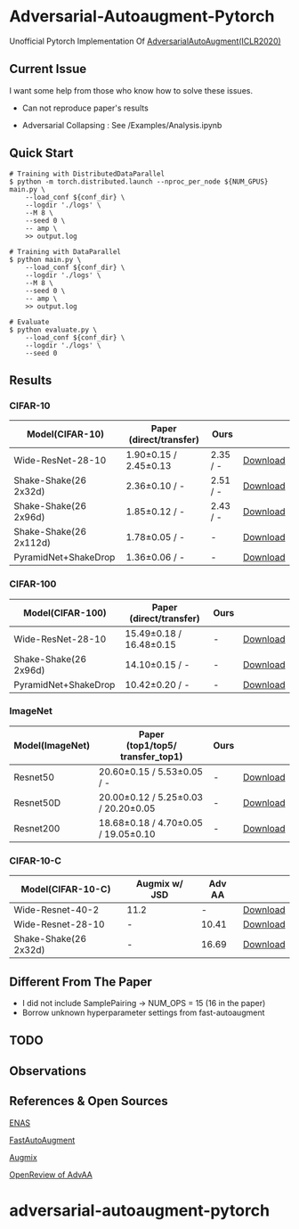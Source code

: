 # Adversarial-Autoaugment-Pytorch
Unofficial Pytorch Implementation Of [AdversarialAutoAugment(ICLR2020)](https://arxiv.org/pdf/1912.11188.pdf)

## Current Issue
I want some help from those who know how to solve these issues. 

- Can not reproduce paper's results

- Adversarial Collapsing : See /Examples/Analysis.ipynb



## Quick Start
```
# Training with DistributedDataParallel
$ python -m torch.distributed.launch --nproc_per_node ${NUM_GPUS} main.py \
    --load_conf ${conf_dir} \
    --logdir './logs' \
    --M 8 \ 
    --seed 0 \
    -- amp \ 
    >> output.log

# Training with DataParallel
$ python main.py \
    --load_conf ${conf_dir} \
    --logdir './logs' \
    --M 8 \ 
    --seed 0 \
    -- amp \
    >> output.log

# Evaluate
$ python evaluate.py \
    --load_conf ${conf_dir} \
    --logdir './logs' \
    --seed 0 
```

## Results
### CIFAR-10

| Model(CIFAR-10)         |Paper<br/>(direct/transfer)|  Ours     |    |
|-------------------------|----------------------|-----------|----|
| Wide-ResNet-28-10       | 1.90±0.15 / 2.45±0.13| 2.35 / -  |[Download](https://github.com/SeongwoongJo/adversarial-autoaugment-pytorch) |
| Shake-Shake(26 2x32d)   | 2.36±0.10 / -        | 2.51 / -  |[Download](https://github.com/SeongwoongJo/adversarial-autoaugment-pytorch) |
| Shake-Shake(26 2x96d)   | 1.85±0.12 / -        | 2.43 / -  |[Download](https://github.com/SeongwoongJo/adversarial-autoaugment-pytorch) |
| Shake-Shake(26 2x112d)  | 1.78±0.05 / -        |     -     |[Download](https://github.com/SeongwoongJo/adversarial-autoaugment-pytorch) |
| PyramidNet+ShakeDrop    | 1.36±0.06 / -        |     -     |[Download](https://github.com/SeongwoongJo/adversarial-autoaugment-pytorch) |

### CIFAR-100

| Model(CIFAR-100)        |Paper<br/>(direct/transfer)|   Ours    |    |
|-------------------------|------------------------|-----------|----|
| Wide-ResNet-28-10       | 15.49±0.18 / 16.48±0.15|     -     |[Download](https://github.com/SeongwoongJo/adversarial-autoaugment-pytorch) |
| Shake-Shake(26 2x96d)   | 14.10±0.15 / -         |     -     |[Download](https://github.com/SeongwoongJo/adversarial-autoaugment-pytorch) |
| PyramidNet+ShakeDrop    | 10.42±0.20 / -         |     -     |[Download](https://github.com/SeongwoongJo/adversarial-autoaugment-pytorch) |

### ImageNet

| Model(ImageNet)         |Paper<br/>(top1/top5/ transfer_top1)|           Ours          |    |
|-------------------------|------------------------------------|-------------------------|----|
| Resnet50                | 20.60±0.15 / 5.53±0.05 / -         |            -            |[Download](https://github.com/SeongwoongJo/adversarial-autoaugment-pytorch) |
| Resnet50D               | 20.00±0.12 / 5.25±0.03 / 20.20±0.05|            -            |[Download](https://github.com/SeongwoongJo/adversarial-autoaugment-pytorch) |
| Resnet200               | 18.68±0.18 / 4.70±0.05 / 19.05±0.10|            -            |[Download](https://github.com/SeongwoongJo/adversarial-autoaugment-pytorch) |

### CIFAR-10-C

| Model(CIFAR-10-C)       |     Augmix w/ JSD  |          Adv AA         |    |
|-------------------------|--------------------|-------------------------|----|
| Wide-Resnet-40-2        |        11.2        |            -            |[Download](https://github.com/SeongwoongJo/adversarial-autoaugment-pytorch) |
| Wide-Resnet-28-10       |         -          |          10.41          |[Download](https://github.com/SeongwoongJo/adversarial-autoaugment-pytorch) |
| Shake-Shake(26 2x32d)   |         -          |          16.69          |[Download](https://github.com/SeongwoongJo/adversarial-autoaugment-pytorch) |

## Different From The Paper
- I did not include SamplePairing -> NUM_OPS = 15 (16 in the paper)
- Borrow unknown hyperparameter settings from fast-autoaugment

## TODO

## Observations

## References & Open Sources
[ENAS](https://github.com/carpedm20/ENAS-pytorch)

[FastAutoAugment](https://github.com/kakaobrain/fast-autoaugment)

[Augmix](https://github.com/google-research/augmix)

[OpenReview of AdvAA](https://openreview.net/forum?id=ByxdUySKvS)
# adversarial-autoaugment-pytorch
